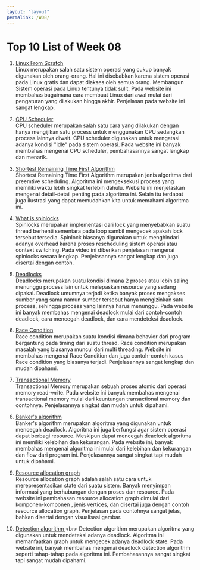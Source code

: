 ```yaml
---
layout: "layout"
permalink: /W08/
---
```


# Top 10 List of Week 08

1. [Linux From Scratch](https://www.linuxjournal.com/content/diy-build-custom-minimal-linux-distribution-source)<br>
Linux merupakan salah satu sistem operasi yang cukup banyak digunakan oleh orang-orang. Hal ini disebabkan karena sistem operasi pada Linux gratis dan dapat diakses oleh semua orang. Membangun Sistem operasi pada Linux tentunya tidak sulit. Pada website ini membahas bagaimana cara membuat Linux dari awal mulai dari pengaturan yang dilakukan hingga akhir. Penjelasan pada website ini sangat lengkap.

2. [CPU Scheduler](https://www.studytonight.com/operating-system/cpu-scheduling)<br>
CPU scheduler merupakan salah satu cara yang dilakukan dengan hanya mengijikan satu process untuk menggunakan CPU sedangkan process lainnya diwait. CPU scheduler digunakan untuk mengatasi adanya kondisi "idle" pada sistem operasi. Pada website ini banyak membahas mengenai CPU scheduler, pembahasannya sangat lengkap dan menarik.

3. [Shortest Remaining Time First Algorithm ](https://www.geeksforgeeks.org/introduction-of-shortest-remaining-time-first-srtf-algorithm/)<br>
Shortest Remaining Time First Algorithm merupakan jenis algoritma dari preemtive scheduling. Algoritma ini mengeksekusi process yang memiliki waktu lebih singkat terlebih dahulu. Website ini menjelaskan mengenai detail-detail penting pada algoritma ini. Selain itu terdapat juga ilustrasi yang dapat memudahkan kita untuk memahami algoritma ini. 

4. [What is spinlocks](https://www.youtube.com/watch?v=cEcNLfXEaZs)<br>
Spinlocks merupakan implementasi dari lock yang menyebabkan suatu thread berhenti sementara pada loop sambil mengecek apakah lock tersebut tersedia. Spinlock biasanya digunakan untuk menghindari adanya overhead karena proses rescheduling sistem operasi atau context switching. Pada video ini diberikan penjelasan mengenai spinlocks secara lengkap. Penjelasannya sangat lengkap dan juga disertai dengan contoh.

5. [Deadlocks](https://www.guru99.com/deadlock-in-operating-system.html)<br>
Deadlocks merupakan suatu kondisi dimana 2 proses atau lebih saling menunggu process lain untuk melepaskan resource yang sedang dipakai. Deadlock umumnya terjadi ketika banyak proses mengakses sumber yang sama namun sumber tersebut hanya mengizinkan satu process, sehingga process yang lainnya harus menunggu. Pada website ini banyak membahas mengenai deadlock mulai dari contoh-contoh deadlock, cara mencegah deadlock, dan cara mendeteksi deadlock.

6. [Race Condition](https://www.baeldung.com/cs/race-conditions)<br>
Race condition merupakan suatu kondisi dimana behavior dari program bergantung pada timing dari suatu thread. Race condition merupakan masalah yang biasanya muncul dari multi threading. Website ini membahas mengenai Race Condition dan juga contoh-contoh kasus Race condition yang biasanya terjadi. Penjelasannya sangat lengkap dan mudah dipahami.

7. [Transactional Memory](https://www.tutorialspoint.com/transactional-memory)<br>
Transactional Memory merupakan sebuah proses atomic dari operasi memory read-write. Pada website ini banyak membahas mengenai transactional memory mulai dari keuntungan transactional memory dan contohnya. Penjelasannya singkat dan mudah untuk dipahami.

8. [Banker's algorithm](https://www.javatpoint.com/bankers-algorithm-in-operating-system)<br>
Banker's algorithm merupakan algoritma yang digunakan untuk mencegah deadlock. Algoritma ini juga berfungsi agar sistem operasi dapat berbagi resource. Meskipun dapat mencegah deaclock algoritma ini memiliki kelebihan dan kekurangan. Pada website ini, banyak membahas mengenai algoritma ini mulai dari kelebihan dan kekurangan dan flow dari program ini. Penjelasannya sangat singkat tapi mudah untuk dipahami.

9. [Resource allocation graph](https://www.tutorialandexample.com/resource-allocation-graph/)<br>
Resource allocation graph adalah salah satu cara untuk merepresentasikan state dari suatu sistem. Banyak menyimpan informasi yang berhubungan dengan proses dan resource. Pada website ini pembahasan resource allocation graph dimulai dari komponen-komponen , jenis vertices, dan disertai juga dengan contoh resource allocation graph. Penjelasan pada contohnya sangat jelas, bahkan disertai dengan visualisasi gambar.

10. [Detection algorithm ](https://prepinsta.com/operating-systems/deadlock-detection-algorithm/#:~:text=Deadlock%20Detection%20Algorithm%20helps%20decide,graph%20to%20check%20deadlock%20state.)<br>
Detection algorithm merupakan algoritma yang digunakan untuk mendeteksi adanya deadlock. Algoritma ini memanfaatkan graph untuk mengecek adanya deadlock state. Pada website ini, banyak membahas mengenai deadlock detection algorithm seperti tahap-tahap pada algoritma ini. Pembahasannya sangat singkat tapi sangat mudah dipahami.
